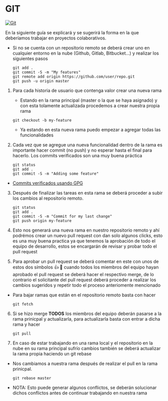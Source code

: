 # GIT

[![Git](https://www.git-tower.com/learn/content/01-git/01-ebook/en/01-command-line/04-remote-repositories/01-introduction/basic-remote-workflow.png)](https://git-scm.com/)

En la siguiente guía se explicará y se sugerirá la forma en la que deberíamos trabajar en proyectos colaborativos.

- Si no se cuenta con un repositorio remoto se deberá crear uno en cualquier entorno en la nube (Github, Gitlab, Bitbucket...) y realizar los siguientes pasos
    ```
    git add .
    git commit -S -m "My features"
    git remote add origin https://github.com/user/repo.git
    git push -u origin master
    ``` 


1. Para cada historia de usuario que contenga valor crear una nueva rama
    - Estando en la rama principal (master o la que se haya asignado) y con esta tolamente actualizada procedemos a crear nuestra propia rama
    ```
    git checkout -b my-feature
    ```
    - Ya estando en esta nueva rama puedo empezar a agregar todas las funcionalidades

2. Cada vez que se agregue una nueva funcionalidad dentro de la rama es importante hacer commit (no push) y no esperar hasta el final para hacerlo. Los commits verificados son una muy buena práctica

    ```
    git status
    git add .
    git commit -S -m "Adding some feature"
    ```

- [Commits verificados usando GPG](https://help.github.com/articles/signing-commits-using-gpg/)

3. Después de finalizar las tareas en esta rama se deberá proceder a subir los cambios al repositorio remoto.

    ````
    git status
    git add .
    git commit -S -m "Commit for my last change"
    git push origin my-feature
    ````
    
4. Esto nos generará una nueva rama en nuestro repositorio remoto y ahí podrémos crear un nuevo pull request con dan solo algunos clicks, esto es una muy buena practica ya que tenemos la aprobación de todo el equipo de desarrollo, estos se encargarán de revisar y probar todo el pull request

5. Para aprobar un pull request se deberá comentar en este con unos de estos dos símbolos 👍   🚢 cuando todos los miembros del equipo hayan aprobado el pull request se deberá hacer el respectivo merge, de lo contrario el solicitante del pull request deberá proceder a realizar los cambios sugeridos y repetir todo el proceso anteriomente mencionado

- Para bajar ramas que están en el repositorio remoto basta con hacer
  ```
  git fetch
  ```
    
6. Si se hizo merge **TODOS** los miembros del equipo deberán pasarse a la rama prinicpal y actualizarla, para actualizarla basta con entrar a dicha rama y hacer
    ````
    git pull
    ````

7. En caso de estar trabajando en una rama local y el repositorio en la nube en su rama principal sufrío cambios también se deberá actualizar la rama propia haciendo un git rebase

- Nos cambiamos a nuestra rama después de realizar el pull en la rama prinicpal.
    ````
    git rebase master
    ````
    
- NOTA: Esto puede generar algunos conflictos, se deberán solucionar dichos conflictos antes de continuar trabajando en nuestra rama





